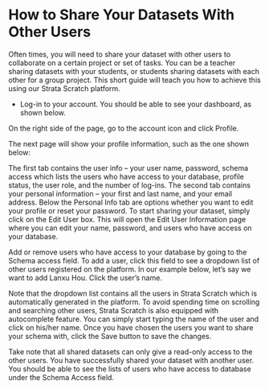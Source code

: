 # How to Share Your Datasets With Other Users

Often times, you will need to share your dataset with other users to collaborate on a certain project or set of tasks. You can be a teacher sharing datasets with your students, or students sharing datasets with each other for a group project. This short guide will teach you how to achieve this using our Strata Scratch platform. 

- Log-in to your account. You should be able to see your dashboard, as shown below.

On the right side of the page, go to the account icon and click Profile.

The next page will show your profile information, such as the one shown below:

The first tab contains the user info – your user name, password, schema access which lists the users who have access to your database, profile status, the user role, and the number of log-ins.
The second tab contains your personal information – your first and last name, and your email address.
Below the Personal Info tab are options whether you want to edit your profile or reset your password.
To start sharing your dataset, simply click on the Edit User box. This will open the Edit User Information page where you can edit your name, password, and users who have access on your database.

Add or remove users who have access to your database by going to the Schema access field. To add a user, click this field to see a dropdown list of other users registered on the platform. In our example below, let’s say we want to add Lanxu Hou. Click the user’s name.

Note that the dropdown list contains all the users in Strata Scratch which is automatically generated in the platform. To avoid spending time on scrolling and searching other users, Strata Scratch is also equipped with autocomplete feature. You can simply start typing the name of the user and click on his/her name. 
Once you have chosen the users you want to share your schema with, click the Save button to save the changes.

Take note that all shared datasets can only give a read-only access to the other users.
You have successfully shared your dataset with another user. You should be able to see the lists of users who have access to database under the Schema Access field.


